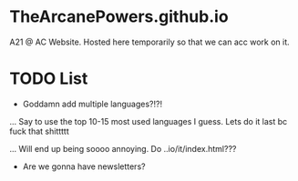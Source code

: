 # TheArcanePowers.github.io
 A21 @ AC Website.
 Hosted here temporarily so that we can acc work on it.

# TODO List
- Goddamn add multiple languages?!?!

... Say to use the top 10-15 most used languages I guess. Lets do it last bc fuck that shittttt

... Will end up being soooo annoying. Do ..io/it/index.html???

- Are we gonna have newsletters?
